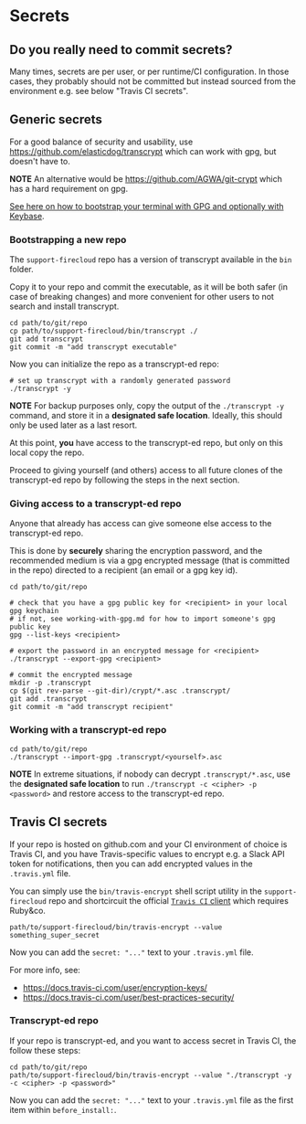 # Secrets

## Do you really need to commit secrets?

Many times, secrets are per user, or per runtime/CI configuration.
In those cases, they probably should not be committed
but instead sourced from the environment e.g. see below "Travis CI secrets".


## Generic secrets

For a good balance of security and usability,
use https://github.com/elasticdog/transcrypt which can work with gpg, but doesn't have to.

**NOTE** An alternative would be https://github.com/AGWA/git-crypt which has a hard requirement on gpg.

[See here on how to bootstrap your terminal with GPG and optionally with Keybase](bootstrap-gpg.md).

### Bootstrapping a new repo

The `support-firecloud` repo has a version of transcrypt available in the `bin` folder.

Copy it to your repo and commit the executable, as it will be both safer
(in case of breaking changes) and more convenient for other users to not search
and install transcrypt.

```shell
cd path/to/git/repo
cp path/to/support-firecloud/bin/transcrypt ./
git add transcrypt
git commit -m "add transcrypt executable"
```

Now you can initialize the repo as a transcrypt-ed repo:

```shell
# set up transcrypt with a randomly generated password
./transcrypt -y
```

**NOTE** For backup purposes only, copy the output of the `./transcrypt -y` command,
and store it in a **designated safe location**. Ideally, this should only be used later as a last resort.

At this point, **you** have access to the transcrypt-ed repo, but only on this local copy the repo.

Proceed to giving yourself (and others) access to all future clones of the transcrypt-ed repo
by following the steps in the next section.

### Giving access to a transcrypt-ed repo

Anyone that already has access can give someone else access to the transcrypt-ed repo.

This is done by **securely** sharing the encryption password,
and the recommended medium is via a gpg encrypted message (that is committed in the repo)
directed to a recipient (an email or a gpg key id).

```shell
cd path/to/git/repo

# check that you have a gpg public key for <recipient> in your local gpg keychain
# if not, see working-with-gpg.md for how to import someone's gpg public key
gpg --list-keys <recipient>

# export the password in an encrypted message for <recipient>
./transcrypt --export-gpg <recipient>

# commit the encrypted message
mkdir -p .transcrypt
cp $(git rev-parse --git-dir)/crypt/*.asc .transcrypt/
git add .transcrypt
git commit -m "add transcrypt recipient"
```

### Working with a transcrypt-ed repo

```shell
cd path/to/git/repo
./transcrypt --import-gpg .transcrypt/<yourself>.asc
```

**NOTE** In extreme situations, if nobody can decrypt `.transcrypt/*.asc`, use the **designated safe location**
to run `./transcrypt -c <cipher> -p <password>` and restore access to the transcrypt-ed repo.


## Travis CI secrets

If your repo is hosted on github.com and your CI environment of choice is Travis CI,
and you have Travis-specific values to encrypt e.g. a Slack API token for notifications,
then you can add encrypted values in the `.travis.yml` file.

You can simply use the `bin/travis-encrypt` shell script utility in the `support-firecloud` repo
and shortcircuit the official [`Travis CI` client](https://github.com/travis-ci/travis.rb) which requires Ruby&co.

```shell
path/to/support-firecloud/bin/travis-encrypt --value something_super_secret
```

Now you can add the `secret: "..."` text to your `.travis.yml` file.

For more info, see:
* https://docs.travis-ci.com/user/encryption-keys/
* https://docs.travis-ci.com/user/best-practices-security/

### Transcrypt-ed repo

If your repo is transcrypt-ed, and you want to access secret in Travis CI, the follow these steps:

```shell
cd path/to/git/repo
path/to/support-firecloud/bin/travis-encrypt --value "./transcrypt -y -c <cipher> -p <password>"
```

Now you can add the `secret: "..."` text to your `.travis.yml` file as the first item within `before_install:`.

